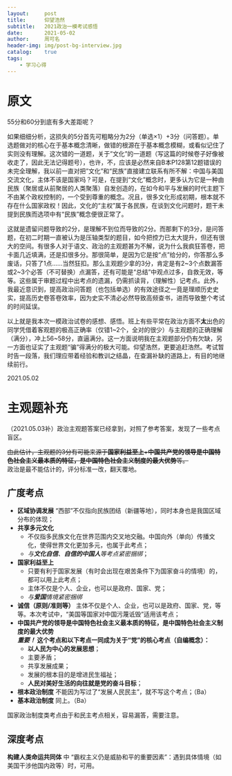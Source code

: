 ```yaml
---
layout:     post
title:      仰望浩然
subtitle:   2021政治一模考试感悟
date:       2021-05-02
author:     周可名
header-img: img/post-bg-interview.jpg
catalog:    true
tags:
    - 学习心得
---
```


# 原文
55分和60分到底有多大差距呢？

如果细细分析，这损失的5分首先可粗略分为2分（单选×1）+3分（问答题）。单选题做对的核心在于基本概念清晰，做错的根源在于基本概念模糊，或看似记住了实则没有理解。这次错的一道题，关于”文化”的一道题（写这篇的时候卷子好像被收走了，因此无法记得题号），也许，不，应该是必然来自B本P128第12题错误的未完全理解，我以前一直对把”文化”和“民族”直接建立联系有所不解：中国与美国交流文化，主体不该是国家吗？可是，在提到“文化”概念时，更多认为它是一种由民族（聚居或从前聚居的人类聚落）自发创造的，在如今和平与发展的时代主题下不由某个政权控制的，一个受到尊重的概念。况且，很多文化形成初期，根本就不存在什么国家政权！因此，文化的“主权”属于各民族，在谈到文化问题时，题干未提到民族而选项中有“民族”概念便很正常了。

这就是遗留问题导致的2分，是理解不到位而导致的2分。而那剩下的3分，是问答题，在初二时期一直被认为是压轴类型的题目，如今把控力已太大提升，但还有很大的空间。有很多人对于语文、政治的主观题甚为不解，说为什么我疯狂答卷，把卡面几近填满，还是扣很多分。那很简单，是因为它是按“点”给分的，你答那么多废话，只答了1点……当然狂扣。那么主观题少拿的3分，肯定是有2\~3个点数漏答或2\~3个必答（不可替换）点漏答，还有可能是“总结”中观点过多，自救无效，等等。这些属于审题过程中出考点的遗漏，仍需抓读背，（理解性）记考点。此外，我最近意识到，提高政治问答题（也包括单选）的有效途径之一竟是理顺历史史实，提高历史卷答卷效率，因为史实不清必必然导致高频查书，进而导致整个考试的时间延误。

以上就是我本次一模政治试卷的感想、感悟。班上有些平常在政治方面不**太**出色的同学凭借着客观题的极高正确率（仅错1\~2个，全对的很少）与主观题的正确理解（满分），冲上56\~58分，直逼满分。这一方面说明我在主观题部分仍有欠缺，另一方面也证实了主观题“骗”得满分的极大可能。仰望浩然，更要追赶浩然。考试暂时告一段落，我们理应带着经验和教训之结晶，在查漏补缺的道路上，有目的地继续前行。

2021.05.02

# 主观题补充
（2021.05.03补）政治主观题答案已经拿到，对照了参考答案，发现了一些考点盲区。

~~由此估计，主观题的3分有可能来源于**国家利益至上**+**中国共产党的领导是中国特色社会主义最本质的特征，是中国特色社会主义制度的最大优势**等。~~  
政治是最不能估计的，评分标准一改，翻天覆地。

## 广度考点
- **区域协调发展** “西部”不仅指向民族团结（新疆等地），同时本身也是我国区域分布的体现；
- **共享多元文化**
    - 不仅指多民族文化在世界范围内交叉地交融。中国向外（单向）传播文化，使得世界文化更加多元，也属于此考点；
    - *与**文化自信**、**自信的中国人**等考点紧密捆绑*；
- **国家利益至上**
    - 只要有利于国家发展（有时会出现在艰苦条件下为国家奋斗的情境）的，都可以用上此考点；
    - 主体不仅是个人、企业，也可以是政府、国家、党；
    - *与**爱国**情境紧密捆绑*
- **诚信（原则/准则等）** 主体不仅是个人、企业，也可以是政府、国家、党，等等。本次考试中，“美国等国家对中国污蔑诋毁”适用该考点；
- **中国共产党的领导是中国特色社会主义最本质的特征，是中国特色社会主义制度的最大优势**  
  ***重要！* 这个考点和以下考点一同成为关于“党”的核心考点（自编概念）：**
    - **以人民为中心的发展思想**；
    - 主要矛盾；
    - 共享发展成果；
    - 发展的根本目的是增进民生福祉；
    - **人民对美好生活的向往就是党的奋斗目标**；
- **根本政治制度** 不能因为写过了“发展人民民主”，就不写这个考点；（Ba）
- **基本政治制度** 同上。（Ba）

国家政治制度类考点由于和民主考点相关，容易漏答，需要注意。

## 深度考点
**构建人类命运共同体** 中 “霸权主义仍是威胁和平的重要因素”：遇到具体情境（如美国干涉他国内政等）时，可用。
